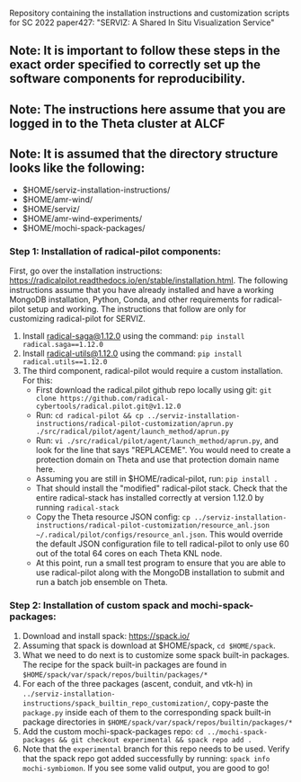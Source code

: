 Repository containing the installation instructions and customization scripts for SC 2022 paper427: "SERVIZ: A Shared In Situ Visualization Service"
## Note: It is important to follow these steps in the exact order specified to correctly set up the software components for reproducibility.
## Note: The instructions here assume that you are logged in to the Theta cluster at ALCF
## Note: It is assumed that the directory structure looks like the following:
  * $HOME/serviz-installation-instructions/
  * $HOME/amr-wind/
  * $HOME/serviz/
  * $HOME/amr-wind-experiments/
  * $HOME/mochi-spack-packages/

### Step 1: Installation of radical-pilot components:

First, go over the installation instructions: https://radicalpilot.readthedocs.io/en/stable/installation.html. The following instructions assume that you have already installed and have a working MongoDB installation, Python, Conda,
and other requirements for radical-pilot setup and working. The instructions that follow are only for customizing radical-pilot for SERVIZ.
1. Install radical-saga@1.12.0 using the command: ```pip install radical.saga==1.12.0```
2. Install radical-utils@1.12.0 using the command: ```pip install radical.utils==1.12.0```
3. The third component, radical-pilot would require a custom installation. For this:
   * First download the radical.pilot github repo locally using git: ```git clone https://github.com/radical-cybertools/radical.pilot.git@v1.12.0```
   * Run: ```cd radical-pilot && cp ../serviz-installation-instructions/radical-pilot-customization/aprun.py ./src/radical/pilot/agent/launch_method/aprun.py```
   * Run: ```vi ./src/radical/pilot/agent/launch_method/aprun.py```, and look for the line that says "REPLACEME". You would need to create a protection domain on Theta and use that protection domain name here.
   * Assuming you are still in $HOME/radical-pilot, run: ```pip install .```
   * That should install the "modified" radical-pilot stack. Check that the entire radical-stack has installed correctly at version 1.12.0 by running ```radical-stack```
   * Copy the Theta resource JSON config: ```cp ../serviz-installation-instructions/radical-pilot-customization/resource_anl.json ~/.radical/pilot/configs/resource_anl.json```. This would override the default JSON configuration file to tell radical-pilot to only use 60 out of the total 64 cores on each Theta KNL node.
   * At this point, run a small test program to ensure that you are able to use radical-pilot along with the MongoDB installation to submit and run a batch job ensemble on Theta. 

### Step 2: Installation of custom spack and mochi-spack-packages:
1. Download and install spack: https://spack.io/ 
2. Assuming that spack is download at $HOME/spack, ```cd $HOME/spack```.
3. What we need to do next is to customize some spack built-in packages. The recipe for the spack built-in packages are found in ```$HOME/spack/var/spack/repos/builtin/packages/*```
4. For each of the three packages (ascent, conduit, and vtk-h) in ```../serviz-installation-instructions/spack_builtin_repo_customization/```, copy-paste the ```package.py``` inside each of them to the corresponding spack built-in package directories in ```$HOME/spack/var/spack/repos/builtin/packages/*```
5. Add the custom mochi-spack-packages repo: ```cd ../mochi-spack-packages && git checkout experimental && spack repo add .```
6. Note that the ```experimental``` branch for this repo needs to be used. Verify that the spack repo got added successfully by running: ```spack info mochi-symbiomon```. If you see some valid output, you are good to go!
